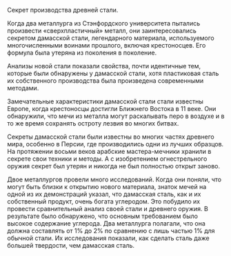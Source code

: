 Секрет производства древней стали.

Когда два металлурга из Стэнфордского университета пытались произвести «сверхпластичный» металл, они заинтересовались секретом дамасской стали, легендарного материала, используемого многочисленными воинами прошлого, включая крестоносцев.  Его формула была утеряна из поколения в поколение.  

Анализы новой стали показали свойства, почти идентичные тем, которые были обнаружены у дамасской стали, хотя пластиковая сталь их собственного производства была произведена современными методами.  

Замечательные характеристики дамасской стали стали известны Европе, когда крестоносцы достигли Ближнего Востока в 11 веке.  Они обнаружили, что мечи из металла могут раскалывать перо в воздухе и в то же время сохранять остроту лезвия во многих битвах.  

Секреты дамасской стали были известны во многих частях древнего мира, особенно в Персии, где производились одни из лучших образцов.  На протяжении восьми веков арабские мастера-мечники хранили в секрете свои техники и методы.  А с изобретением огнестрельного оружия секрет был утерян и никогда не был полностью открыт заново.  

Двое металлургов провели много исследований.  Когда они поняли, что могут быть близки к открытию нового материала, знаток мечей на одной из их демонстраций указал, что дамасская сталь, как и их собственный продукт, очень богата углеродом.  Это побудило их провести сравнительный анализ своей стали и древнего оружия.  В результате было обнаружено, что основным требованием было высокое содержание углерода.  Два металлурга полагали, что она должна составлять от 1% до 2% по сравнению с лишь частью 1% для обычной стали.  Их исследования показали, как сделать сталь даже большей твердости, чем дамасская сталь.